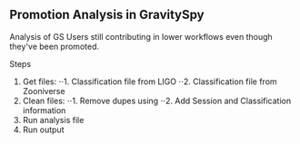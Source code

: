 ## Promotion Analysis in GravitySpy
Analysis of GS Users still contributing in lower workflows even though they've been promoted. 

Steps 
1. Get files: 
⋅⋅1. Classification file from LIGO
⋅⋅2. Classification file from Zooniverse
2. Clean files: 
⋅⋅1. Remove dupes using
⋅⋅2. Add Session and Classification information
3. Run analysis file 
4. Run output
